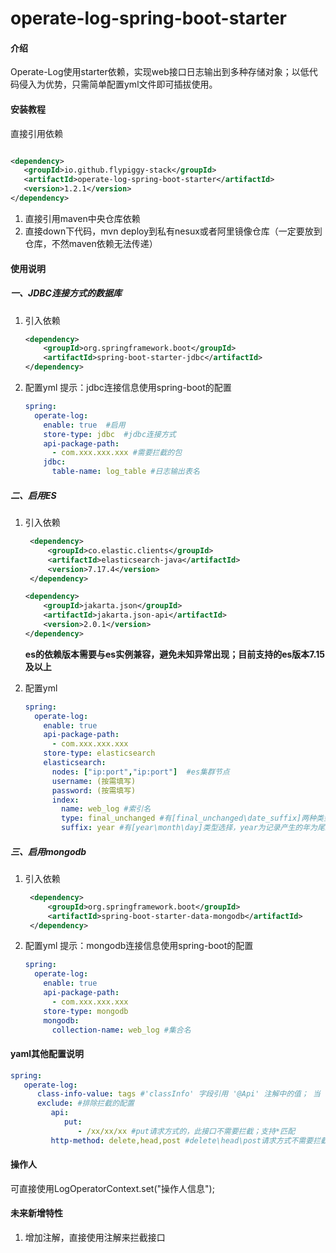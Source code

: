 # operate-log-spring-boot-starter

#### 介绍

Operate-Log使用starter依赖，实现web接口日志输出到多种存储对象；以低代码侵入为优势，只需简单配置yml文件即可插拔使用。

#### 安装教程

直接引用依赖

```xml

<dependency>
   <groupId>io.github.flypiggy-stack</groupId>
   <artifactId>operate-log-spring-boot-starter</artifactId>
   <version>1.2.1</version>
</dependency>
```

1. 直接引用maven中央仓库依赖
2. 直接down下代码，mvn deploy到私有nesux或者阿里镜像仓库（一定要放到仓库，不然maven依赖无法传递）

#### 使用说明

##### 一、JDBC连接方式的数据库

1. 引入依赖
   ```xml
   <dependency>
       <groupId>org.springframework.boot</groupId>
       <artifactId>spring-boot-starter-jdbc</artifactId>
   </dependency>
   ```

2. 配置yml
   提示：jdbc连接信息使用spring-boot的配置
    ```yaml
    spring:
      operate-log:
        enable: true  #启用
        store-type: jdbc  #jdbc连接方式
        api-package-path:
          - com.xxx.xxx.xxx #需要拦截的包
        jdbc:
          table-name: log_table #日志输出表名
    ```

##### 二、启用ES

1. 引入依赖
   ```xml
    <dependency>
        <groupId>co.elastic.clients</groupId>
        <artifactId>elasticsearch-java</artifactId>
        <version>7.17.4</version>
    </dependency>
   ```
   ```xml
   <dependency>
       <groupId>jakarta.json</groupId>
       <artifactId>jakarta.json-api</artifactId>
       <version>2.0.1</version>
   </dependency>  
   ```
   **es的依赖版本需要与es实例兼容，避免未知异常出现；目前支持的es版本7.15及以上**

2. 配置yml
    ```yaml
    spring:
      operate-log:
        enable: true
        api-package-path:
          - com.xxx.xxx.xxx
        store-type: elasticsearch
        elasticsearch:
          nodes: ["ip:port","ip:port"]  #es集群节点
          username: (按需填写)
          password: (按需填写)
          index:
            name: web_log #索引名
            type: final_unchanged #有[final_unchanged\date_suffix]两种类型索引；final_unchanged是固定索引；date_suffix是索引名加上时间尾缀，具体时间尾缀由suffix类型确定
            suffix: year #有[year\month\day]类型选择，year为记录产生的年为尾缀，以此为例，索引为web_log_2022
    ```

##### 三、启用mongodb

1. 引入依赖
   ```xml
    <dependency>
        <groupId>org.springframework.boot</groupId>
        <artifactId>spring-boot-starter-data-mongodb</artifactId>
    </dependency>
   ```

2. 配置yml
   提示：mongodb连接信息使用spring-boot的配置
    ```yaml
    spring:
      operate-log:
        enable: true
        api-package-path:
          - com.xxx.xxx.xxx
        store-type: mongodb
        mongodb:
          collection-name: web_log #集合名
    ```

#### yaml其他配置说明

```yaml
spring:
   operate-log:
      class-info-value: tags #'classInfo' 字段引用 '@Api' 注解中的值； 当 'tags' 时，仅采用第一个参数；默认TAGS
      exclude: #排除拦截的配置
         api:
            put:
               - /xx/xx/xx #put请求方式的，此接口不需要拦截；支持*匹配
         http-method: delete,head,post #delete\head\post请求方式不需要拦截，数组形式
```

#### 操作人

可直接使用LogOperatorContext.set("操作人信息");

#### 未来新增特性

1. 增加注解，直接使用注解来拦截接口
